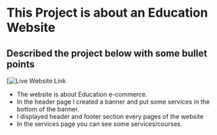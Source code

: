 # This Project is about an Education Website

## Described the project below with some bullet points

[![Live Website Link](https://learning-point-farhad.netlify.app/)

* The website is about Education e-commerce. 
* In the header page I created a banner and put some services in the bottom of the banner.
* I displayed header and footer section every pages of the website
* In the services page you can see some services/courses.
